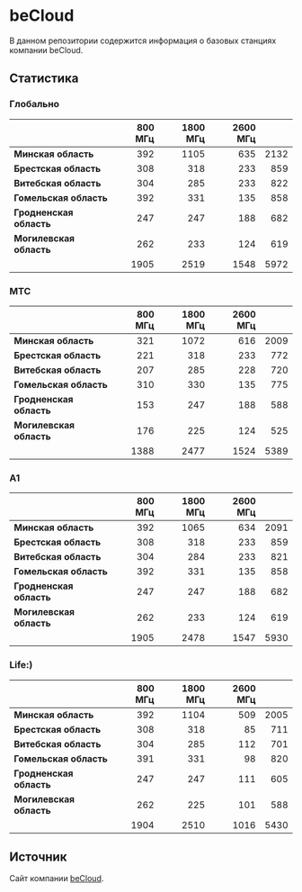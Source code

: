 # beCloud

В данном репозитории содержится информация о базовых станциях компании beCloud.

## Статистика

### Глобально

<!-- prettier-ignore -->
| &nbsp;                  |                800 МГц | 1800 МГц |                2600 МГц | &nbsp; |
| :---------------------- | ---------------------: | -------: | ----------------------: | -----: |
| **Минская область**     |   392 |   1105 | 635 | 2132 |
| **Брестская область**   |   308 |   318 | 233 | 859 |
| **Витебская область**   | 304 | 285 | 233 | 822 |
| **Гомельская область**  |   392 |   331 | 135 | 858 |
| **Гродненская область** |  247 |  247 | 188 | 682 |
| **Могилевская область** | 262 | 233 | 124 | 619 |
| &nbsp;                  |   1905 |   2519 | 1548 | 5972 |

### МТС

<!-- prettier-ignore -->
| &nbsp;                  |                800 МГц | 1800 МГц |                2600 МГц | &nbsp; |
| :---------------------- | ---------------------: | -------: | ----------------------: | -----: |
| **Минская область**     | 321 | 1072 | 616 | 2009 |
| **Брестская область**   |   221 |   318 | 233 | 772 |
| **Витебская область**   | 207 | 285 | 228 | 720 |
| **Гомельская область**  |   310 |   330 | 135 | 775 |
| **Гродненская область** |  153 |  247 | 188 | 588 |
| **Могилевская область** | 176 | 225 | 124 | 525 |
| &nbsp;                  |   1388 |   2477 | 1524 | 5389 |

### A1

<!-- prettier-ignore -->
| &nbsp;                  |                800 МГц | 1800 МГц |                2600 МГц | &nbsp; |
| :---------------------- | ---------------------: | -------: | ----------------------: | -----: |
| **Минская область**     |   392 |   1065 | 634 | 2091 |
| **Брестская область**   |   308 |   318 | 233 | 859 |
| **Витебская область**   | 304 | 284 | 233 | 821 |
| **Гомельская область**  |   392 |   331 | 135 | 858 |
| **Гродненская область** |  247 |  247 | 188 | 682 |
| **Могилевская область** | 262 | 233 | 124 | 619 |
| &nbsp;                  |   1905 |   2478 | 1547 | 5930 |

### Life:)

<!-- prettier-ignore -->
| &nbsp;                  |                800 МГц | 1800 МГц |                2600 МГц | &nbsp; |
| :---------------------- | ---------------------: | -------: | ----------------------: | -----: |
| **Минская область**     |   392 |   1104 | 509 | 2005 |
| **Брестская область**   |   308 |   318 | 85 | 711 |
| **Витебская область**   | 304 | 285 | 112 | 701 |
| **Гомельская область**  |   391 |   331 | 98 | 820 |
| **Гродненская область** |  247 |  247 | 111 | 605 |
| **Могилевская область** | 262 | 225 | 101 | 588 |
| &nbsp;                  |   1904 |   2510 | 1016 | 5430 |

## Источник

Сайт компании [beCloud](https://becloud.by/customers/ob-lte-advanced).
